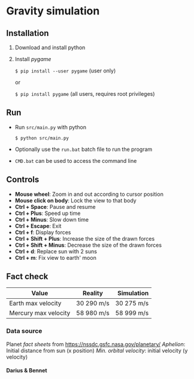 # Gravity simulation

## Installation
1) Download and install python
2) Install *pygame*

	`$ pip install --user pygame` (user only)
	
	or

	`$ pip install pygame` (all users, requires root privileges)

## Run
- Run `src/main.py` with python

	`$ python src/main.py`

- Optionally use the `run.bat` batch file to run the program
- `CMD.bat` can be used to access the command line

## Controls
- **Mouse wheel**: Zoom in and out according to cursor position
- **Mouse click on body**: Lock the view to that body
- **Ctrl + Space**: Pause and resume
- **Ctrl + Plus**: Speed up time
- **Ctrl + Minus**: Slow down time
- **Ctrl + Escape**: Exit
- **Ctrl + f**: Display forces
- **Ctrl + Shift + Plus**: Increase the size of the drawn forces
- **Ctrl + Shift + Minus**: Decrease the size of the drawn forces
- **Ctrl + d**: Replace sun with 2 suns
- **Ctrl + m**: Fix view to earth' moon

## Fact check
| Value         		| Reality		| Simulation	|
| ---------------------	|:-------------:| -------------:|
| Earth max velocity	| 30 290 m/s	| 30 275 m/s	|
| Mercury max velocity	| 58 980 m/s	| 58 999 m/s	|


### Data source
Planet *fact sheets* from https://nssdc.gsfc.nasa.gov/planetary/
*Aphelion*: Initial distance from sun (x position)
*Min. orbital velocity*: initial velocity (y velocity)

#### Darius & Bennet
